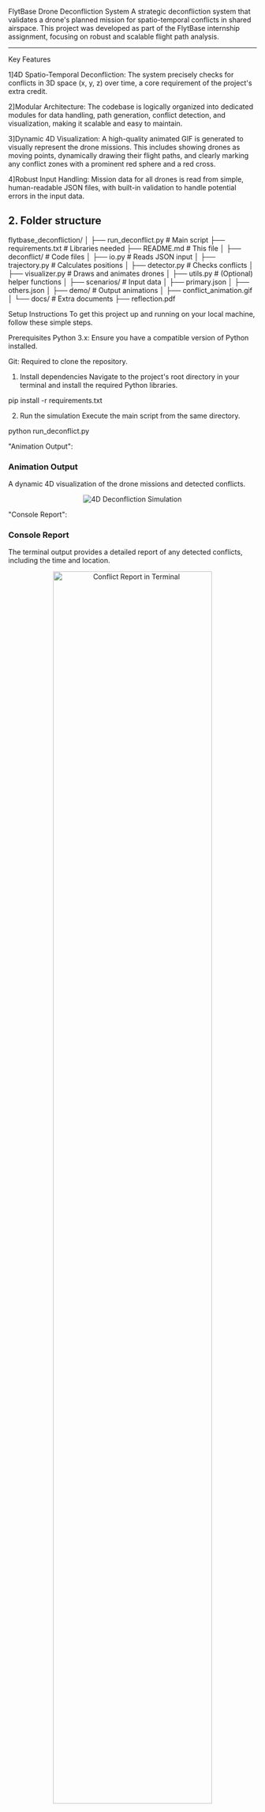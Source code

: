 FlytBase Drone Deconfliction System
A strategic deconfliction system that validates a drone's planned mission for spatio-temporal conflicts in shared airspace. This project was developed as part of the FlytBase internship assignment, focusing on robust and scalable flight path analysis.

---

Key Features


1]4D Spatio-Temporal Deconfliction: The system precisely checks for conflicts in 3D space (x, y, z) over time, a core requirement of the project's extra credit.

2]Modular Architecture: The codebase is logically organized into dedicated modules for data handling, path generation, conflict detection, and visualization, making it scalable and easy to maintain.

3]Dynamic 4D Visualization: A high-quality animated GIF is generated to visually represent the drone missions. This includes showing drones as moving points, dynamically drawing their flight paths, and clearly marking any conflict zones with a prominent red sphere and a red cross.

4]Robust Input Handling: Mission data for all drones is read from simple, human-readable JSON files, with built-in validation to handle potential errors in the input data.



## 2. Folder structure

flytbase_deconfliction/
│
├── run_deconflict.py # Main script
├── requirements.txt # Libraries needed
├── README.md # This file
│
├── deconflict/ # Code files
│ ├── io.py # Reads JSON input
│ ├── trajectory.py # Calculates positions
│ ├── detector.py # Checks conflicts
│ ├── visualizer.py # Draws and animates drones
│ ├── utils.py # (Optional) helper functions
│
├── scenarios/ # Input data
│ ├── primary.json
│ ├── others.json
│
├── demo/ # Output animations
│ ├── conflict_animation.gif
│
└── docs/ # Extra documents
├── reflection.pdf


Setup Instructions
To get this project up and running on your local machine, follow these simple steps.

Prerequisites
Python 3.x: Ensure you have a compatible version of Python installed.

Git: Required to clone the repository.

1. Install dependencies
Navigate to the project's root directory in your terminal and install the required Python libraries.

pip install -r requirements.txt

2. Run the simulation
Execute the main script from the same directory.

python run_deconflict.py

 "Animation Output":

 ### Animation Output

A dynamic 4D visualization of the drone missions and detected conflicts.

<p align="center">
  <img src="demo/conflict_animation.gif" alt="4D Deconfliction Simulation">
</p>

"Console Report":

### Console Report

The terminal output provides a detailed report of any detected conflicts, including the time and location.

<p align="center">
  <img src="docs/console_output_screenshot.png" alt="Conflict Report in Terminal" width="80%">
</p>